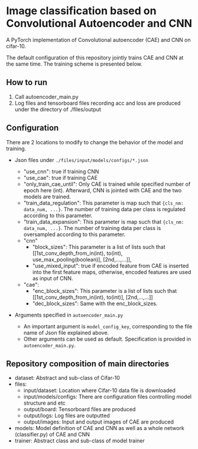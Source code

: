 # Image classification based on Convolutional Autoencoder and CNN 
A PyTorch implementation of Convolutional autoencoder (CAE) and CNN on cifar-10.

The default configuration of this repository jointly trains CAE and CNN at the same time. The training scheme is presented below.

## How to run
1. Call autoencoder_main.py
2. Log files and tensorboard files recording acc and loss are produced under the directory of ./files/output

## Configuration
There are 2 locations to modify to change the behavior of the model and training.

- Json files under `./files/input/models/configs/*.json`
    - "use_cnn": true if training CNN
    - "use_cae": true if training CAE
    - "only_train_cae_until": Only CAE is trained while specified number of epoch here (int). Afterward, CNN is jointed with CAE and the two models are trained. 
    - "train_data_regulation": This parameter is map such that `{cls_nm: data_num, ...}`. The number of training data per class is regulated according to this parameter.
    - "train_data_expansion": This parameter is map such that `{cls_nm: data_num, ...}`. The number of training data per class is oversampled according to this parameter.
    - "cnn"
        - "block_sizes": This parameter is a list of lists such that [[1st_conv_depth_from_in(int), to(int), use_max_pooling(boolean)], [2nd,...,...]],
        - "use_mixed_input": true if encoded feature from CAE is inserted into the first feature maps, otherwise, encoded features are used as input of CNN.
    - "cae":
        - "enc_block_sizes": This parameter is a list of lists such that [[1st_conv_depth_from_in(int), to(int)], [2nd,...,...]]
        - "dec_block_sizes": Same with the enc_block_sizes.

- Arguments specified in `autoencoder_main.py`
    - An important argument is `model_config_key`, corresponding to the file name of Json file explained above.
    - Other arguments can be used as default. Specification is provided in `autoencoder_main.py`.
    
## Repository composition of main directories
- dataset: Abstract and sub-class of Cifar-10
- files:
    - input/dataset: Location where Cifar-10 data file is downloaded
    - input/models/configs: There are configuration files controlling model structure and etc
    - output/board: Tensorboard files are produced
    - output/logs: Log files are outputted
    - output/images: Input and output images of CAE are produced
- models: Model definition of CAE and CNN as well as a whole network (classifier.py) of CAE and CNN
- trainer: Abstract class and sub-class of model trainer
